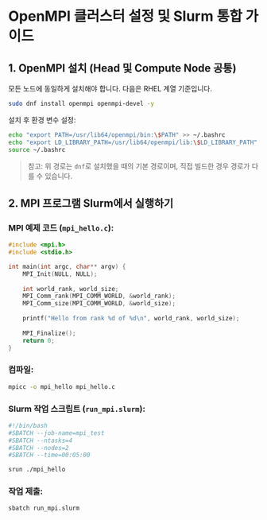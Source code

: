 # OpenMPI 클러스터 설정 및 Slurm 통합 가이드

## 1. OpenMPI 설치 (Head 및 Compute Node 공통)

모든 노드에 동일하게 설치해야 합니다. 다음은 RHEL 계열 기준입니다.

```bash
sudo dnf install openmpi openmpi-devel -y
```

설치 후 환경 변수 설정:

```bash
echo "export PATH=/usr/lib64/openmpi/bin:\$PATH" >> ~/.bashrc
echo "export LD_LIBRARY_PATH=/usr/lib64/openmpi/lib:\$LD_LIBRARY_PATH" >> ~/.bashrc
source ~/.bashrc
```

> 참고: 위 경로는 `dnf`로 설치했을 때의 기본 경로이며, 직접 빌드한 경우 경로가 다를 수 있습니다.

## 2. MPI 프로그램 Slurm에서 실행하기

### MPI 예제 코드 (`mpi_hello.c`):

```c
#include <mpi.h>
#include <stdio.h>

int main(int argc, char** argv) {
    MPI_Init(NULL, NULL);
    
    int world_rank, world_size;
    MPI_Comm_rank(MPI_COMM_WORLD, &world_rank);
    MPI_Comm_size(MPI_COMM_WORLD, &world_size);
    
    printf("Hello from rank %d of %d\n", world_rank, world_size);
    
    MPI_Finalize();
    return 0;
}
```

### 컴파일:

```bash
mpicc -o mpi_hello mpi_hello.c
```

### Slurm 작업 스크립트 (`run_mpi.slurm`):

```bash
#!/bin/bash
#SBATCH --job-name=mpi_test
#SBATCH --ntasks=4
#SBATCH --nodes=2
#SBATCH --time=00:05:00

srun ./mpi_hello
```

### 작업 제출:

```bash
sbatch run_mpi.slurm
```
